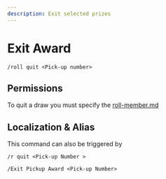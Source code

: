 ```yaml
---
description: Exit selected prizes
---
```


# Exit Award

```
/roll quit <Pick-up number>
```

## Permissions

To quit a draw you must specify the [roll-member.md](../permission/roll-member.md "mention")

## Localization & Alias

This command can also be triggered by

```
/r quit <Pick-up Number >

/Exit Pickup Award <Pick-up Number>
```
